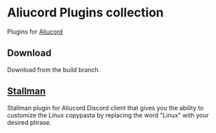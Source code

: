 # Aliucord Plugins collection
Plugins for [Aliucord](https://github.com/Aliucord)

## Download
Download from the build branch.

## [Stallman](/Stallman)
Stallman plugin for Aliucord Discord client that gives you the ability to customize the Linux copypasta by replacing the word "Linux" with your desired phrase.